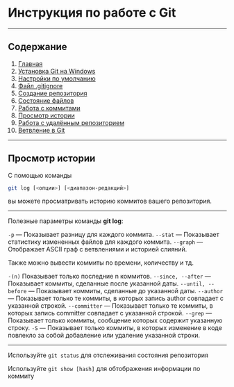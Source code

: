 # Инструкция по работе с Git
---
## Содержание
1. [Главная](./readme.md)
1. [Установка Git на Windows](./install.md)
1. [Настройки по умолчанию](./defaultconfig.md)
1. [Файл .gitignore](./ignore.md)
1. [Создание репозитория](./createrepo.md)
1. [Состояние файлов](./filestatus.md)
1. [Работа с коммитами](./commit.md)
1. [Просмотр истории](./commithistory.md)
1. [Работа с удалённым репозиторием](./remoterepo.md)
1. [Ветвление в Git](gitbranch.md)
---
## Просмотр истории

С помощью команды
```Bash
git log [<опции>] [<диапазон-редакций>]
```
вы можете просматривать историю коммитов вашего репозитория.

---
Полезные параметры команды **git log**:

`-p` — Показывает разницу для каждого коммита.
`--stat` — Показывает статистику измененных файлов для каждого коммита.
`--graph` — Отображает ASCII граф с ветвлениями и историей слияний.

Также можно вывести коммиты по времени, количеству и тд.

`-(n)` Показывает только последние n коммитов.
`--since, --after` — Показывает коммиты, сделанные после указанной даты.
`--until, --before` — Показывает коммиты, сделанные до указанной даты.
`--author` — Показывает только те коммиты, в которых запись author совпадает с указанной строкой.
`--committer` — Показывает только те коммиты, в которых запись committer совпадает с указанной строкой.
`--grep` — Показывает только коммиты, сообщение которых содержит указанную строку.
`-S` — Показывает только коммиты, в которых изменение в коде повлекло за собой добавление или удаление указанной строки.

---
Используйте `git status` для отслеживания состояния репозитория

Используйте `git show [hash]` для обтображения информации по коммиту